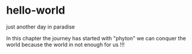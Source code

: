 # hello-world
just another day in paradise

In this chapter the journey has started with "phyton" we can conquer the world because the world in not enough for us !!!
